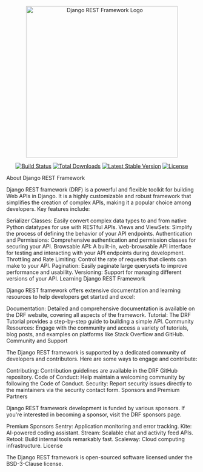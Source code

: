 <p align="center"><a href="https://www.django-rest-framework.org/" target="_blank"><img src="https://www.django-rest-framework.org/img/logo.png" width="400" alt="Django REST Framework Logo"></a></p>
<p align="center">
<a href="https://github.com/encode/django-rest-framework/actions"><img src="https://github.com/encode/django-rest-framework/workflows/CI/badge.svg" alt="Build Status"></a>
<a href="https://pypi.org/project/djangorestframework/"><img src="https://img.shields.io/pypi/dm/djangorestframework.svg" alt="Total Downloads"></a>
<a href="https://pypi.org/project/djangorestframework/"><img src="https://img.shields.io/pypi/v/djangorestframework.svg" alt="Latest Stable Version"></a>
<a href="https://opensource.org/licenses/BSD-3-Clause"><img src="https://img.shields.io/pypi/l/djangorestframework.svg" alt="License"></a>
</p>
About Django REST Framework

Django REST framework (DRF) is a powerful and flexible toolkit for building Web APIs in Django. It is a highly customizable and robust framework that simplifies the creation of complex APIs, making it a popular choice among developers. Key features include:

Serializer Classes: Easily convert complex data types to and from native Python datatypes for use with RESTful APIs.
Views and ViewSets: Simplify the process of defining the behavior of your API endpoints.
Authentication and Permissions: Comprehensive authentication and permission classes for securing your API.
Browsable API: A built-in, web-browsable API interface for testing and interacting with your API endpoints during development.
Throttling and Rate Limiting: Control the rate of requests that clients can make to your API.
Pagination: Easily paginate large querysets to improve performance and usability.
Versioning: Support for managing different versions of your API.
Learning Django REST Framework

Django REST framework offers extensive documentation and learning resources to help developers get started and excel:

Documentation: Detailed and comprehensive documentation is available on the DRF website, covering all aspects of the framework.
Tutorial: The DRF Tutorial provides a step-by-step guide to building a simple API.
Community Resources: Engage with the community and access a variety of tutorials, blog posts, and examples on platforms like Stack Overflow and GitHub.
Community and Support

The Django REST framework is supported by a dedicated community of developers and contributors. Here are some ways to engage and contribute:

Contributing: Contribution guidelines are available in the DRF GitHub repository.
Code of Conduct: Help maintain a welcoming community by following the Code of Conduct.
Security: Report security issues directly to the maintainers via the security contact form.
Sponsors and Premium Partners

Django REST framework development is funded by various sponsors. If you're interested in becoming a sponsor, visit the DRF sponsors page.

Premium Sponsors
Sentry: Application monitoring and error tracking.
Kite: AI-powered coding assistant.
Stream: Scalable chat and activity feed APIs.
Retool: Build internal tools remarkably fast.
Scaleway: Cloud computing infrastructure.
License

The Django REST framework is open-sourced software licensed under the BSD-3-Clause license.





